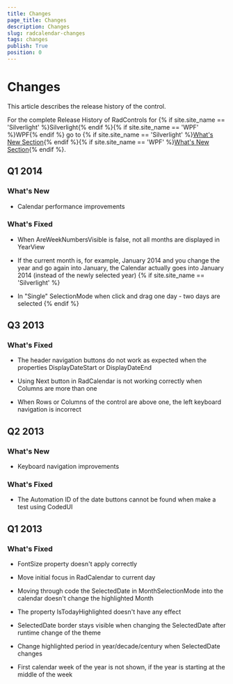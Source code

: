 ```yaml
---
title: Changes
page_title: Changes
description: Changes
slug: radcalendar-changes
tags: changes
publish: True
position: 0
---
```


# Changes



This article describes the release history of the control.

For the complete Release History of RadControls for {% if site.site_name == 'Silverlight' %}Silverlight{% endif %}{% if site.site_name == 'WPF' %}WPF{% endif %} go to
        {% if site.site_name == 'Silverlight' %}[What's New Section](http://www.telerik.com/products/silverlight/whats-new.aspx){% endif %}{% if site.site_name == 'WPF' %}[What's New Section](http://www.telerik.com/products/wpf/whats-new.aspx){% endif %}.
      

## Q1 2014

### What's New

* Calendar performance improvements
                

### What's Fixed

* When AreWeekNumbersVisible is false, not all months are displayed in YearView
                

* If the current month is, for example, January 2014 and you change the year and go again into January, the Calendar actually goes into January 2014 (instead of the newly selected year)
                {% if site.site_name == 'Silverlight' %}

* In "Single" SelectionMode when click and drag one day - two days are selected
                  {% endif %}

## Q3 2013

### What's Fixed

* The header navigation buttons do not work as expected when the properties DisplayDateStart or DisplayDateEnd
                

* Using Next button in RadCalendar is not working correctly when Columns are more than one
                

* When Rows or Columns of the control are above one, the left keyboard navigation is incorrect
                

## Q2 2013

### What's New

* Keyboard navigation improvements
                

### What's Fixed

* The Automation ID of the date buttons cannot be found when make a test using CodedUI
                

## Q1 2013

### What's Fixed

* FontSize property doesn't apply correctly

* Move initial focus in RadCalendar to current day

* Moving through code the SelectedDate in MonthSelectionMode into the calendar doesn't change the highlighted Month 

* The property IsTodayHighlighted doesn't have any effect

* SelectedDate border stays visible when changing the SelectedDate after runtime change of the theme 

* Change highlighted period in year/decade/century when SelectedDate changes 

* First calendar week of the year is not shown, if the year is starting at the middle of the week 

